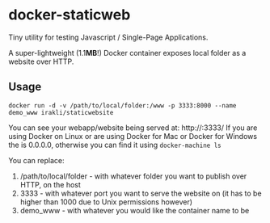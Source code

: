 # docker-staticweb

Tiny utility for testing Javascript / Single-Page Applications.

A super-lightweight (1.1**MB**!) Docker container exposes local folder as a website over HTTP. 

## Usage

```console
docker run -d -v /path/to/local/folder:/www -p 3333:8000 --name demo_www irakli/staticwebsite
```

You can see your webapp/website being served at: http://<docker-ip>:3333/
If you are using Docker on Linux or are using Docker for Mac or Docker for Windows the 
<docker-ip> is 0.0.0.0, otherwise you can find it using `docker-machine ls`

You can replace:

1. /path/to/local/folder - with whatever folder you want to publish over HTTP, on the host
2. 3333 - with whatever port you want to serve the website on (it has to be higher than 1000 due to Unix permissions however)
3. demo_www - with whatever you would like the container name to be
